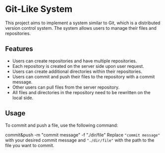 # Git-Like System

This project aims to implement a system similar to Git, which is a distributed version control system. The system allows users to manage their files and repositories.

## Features

- Users can create repositories and have multiple repositories.
- Each repository is created on the server side upon user request.
- Users can create additional directories within their repositories.
- Users can commit and push their files to the repository with a commit message.
- Other users can pull files from the server repository.
- All files and directories in the repository need to be rewritten on the local side.

## Usage

To commit and push a file, use the following command:

commit&push -m "commit message" -f "./dir/file"
Replace `"commit message"` with your desired commit message and `"./dir/file"` with the path to the file you want to commit.
